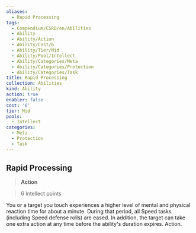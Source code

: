 ```yaml
---
aliases:
  - Rapid Processing
tags:
  - Compendium/CSRD/en/Abilities
  - Ability
  - Ability/Action
  - Ability/Cost/6
  - Ability/Tier/Mid
  - Ability/Pool/Intellect
  - Ability/Categories/Meta
  - Ability/Categories/Protection
  - Ability/Categories/Task
title: Rapid Processing
collection: Abilities
kind: Ability
action: true
enabler: false
cost: '6'
tier: Mid
pools:
  - Intellect
categories:
  - Meta
  - Protection
  - Task
---
```

## Rapid Processing    
>**Action**    
>6 Intellect points  
    
You or a target you touch experiences a higher level of mental and physical reaction time for about a minute. During that period, all Speed tasks (including Speed defense rolls) are eased. In addition, the target can take one extra action at any time before the ability's duration expires. Action.